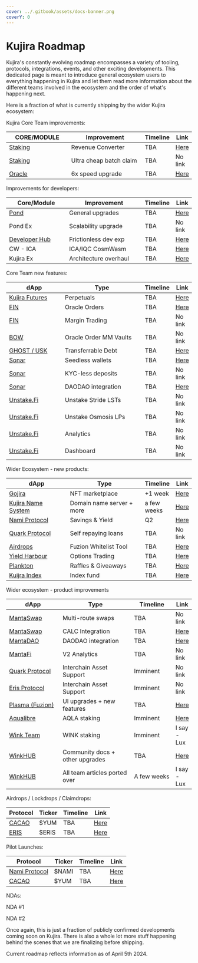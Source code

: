```yaml
---
cover: ../.gitbook/assets/docs-banner.png
coverY: 0
---
```


# Kujira Roadmap

Kujira's constantly evolving roadmap encompasses a variety of tooling, protocols, integrations, events, and other exciting developments. This dedicated page is meant to introduce general ecosystem users to everything happening in Kujira and let them read more information about the different teams involved in the ecosystem and the order of what's happening next.&#x20;

Here is a fraction of what is currently shipping by the wider Kujira ecosystem:

Kujira Core Team improvements:

<table><thead><tr><th width="169">CORE/MODULE</th><th width="225">Improvement</th><th>Timeline</th><th>Link</th></tr></thead><tbody><tr><td><a href="https://www.blue.kujira.network">Staking</a></td><td>Revenue Converter</td><td>TBA</td><td><a href="https://twitter.com/TeamKujira/status/1767231977340477755">Here</a></td></tr><tr><td><a href="https://blue.kujira.network/stake">Staking</a></td><td>Ultra cheap batch claim</td><td>TBA</td><td>No link</td></tr><tr><td><a href="../developers/smart-contracts/oracle.md">Oracle</a></td><td>6x speed upgrade</td><td>TBA</td><td><a href="https://winkhub.app/posts/kujira-transforming-defi-your-complete-financial-hub-team-update#h-why-is-this-important">Here</a></td></tr></tbody></table>

Improvements for developers:

<table><thead><tr><th width="173">Core/Module</th><th width="239">Improvement</th><th>Timeline</th><th>Link</th></tr></thead><tbody><tr><td><a href="../dapps-and-infrastructure/pond.md">Pond</a></td><td>General upgrades</td><td>TBA</td><td><a href="https://twitter.com/TeamKujira/status/1772288604770906418">Here</a></td></tr><tr><td>Pond Ex</td><td>Scalability upgrade</td><td>TBA</td><td>No link</td></tr><tr><td><a href="https://build.kujira.app/">Developer Hub</a></td><td>Frictionless dev exp</td><td>TBA</td><td><a href="https://twitter.com/Thuxo_Lux/status/1771874296853578099">Here</a></td></tr><tr><td>CW - ICA</td><td>ICA/IQC CosmWasm</td><td>TBA</td><td><a href="https://winkhub.app/posts/kujira-transforming-defi-your-complete-financial-hub-team-update#h-ibc-ica-and-icq">Here</a></td></tr><tr><td>Kujira Ex</td><td>Architecture overhaul</td><td>TBA</td><td><a href="https://t.me/team_kujira/487768">Here</a></td></tr></tbody></table>

Core Team new features:

<table><thead><tr><th width="173">dApp</th><th width="267">Type</th><th>Timeline</th><th>Link</th></tr></thead><tbody><tr><td><a href="https://fin.kujira.network/futures/">Kujira Futures</a></td><td>Perpetuals</td><td>TBA</td><td><a href="https://winkhub.app/posts/kujira-transforming-defi-your-complete-financial-hub-team-update">Here</a></td></tr><tr><td><a href="../dapps-and-infrastructure/fin/">FIN</a></td><td>Oracle Orders</td><td>TBA</td><td><a href="https://twitter.com/technologypoet/status/1772024871536431326">Here</a></td></tr><tr><td><a href="../dapps-and-infrastructure/fin/">FIN</a></td><td>Margin Trading</td><td>TBA</td><td>No link</td></tr><tr><td><a href="../dapps-and-infrastructure/bow/">BOW</a></td><td>Oracle Order MM Vaults</td><td>TBA</td><td>No link</td></tr><tr><td><a href="../dapps-and-infrastructure/ghost-money-market/">GHOST / USK</a></td><td>Transferrable Debt</td><td>TBA</td><td><a href="https://twitter.com/codehans1/status/1766782267806957883">Here</a></td></tr><tr><td><a href="https://sonar.kujira.network/">Sonar</a></td><td>Seedless wallets</td><td>TBA</td><td><a href="https://twitter.com/TeamKujira/status/1773077024405434482">Here</a></td></tr><tr><td><a href="https://sonar.kujira.network/">Sonar</a></td><td>KYC-less deposits</td><td>TBA</td><td>No link</td></tr><tr><td><a href="https://sonar.kujira.network/">Sonar</a></td><td>DAODAO integration</td><td>TBA</td><td><a href="https://winkhub.app/posts/kujira-transforming-defi-your-complete-financial-hub-team-update#h-ibc-ica-and-icq">Here</a></td></tr><tr><td><a href="https://unstake.fi/">Unstake.Fi</a></td><td>Unstake Stride LSTs</td><td>TBA</td><td>No link</td></tr><tr><td><a href="https://unstake.fi/">Unstake.Fi</a></td><td>Unstake Osmosis LPs</td><td>TBA</td><td>No link</td></tr><tr><td><a href="https://unstake.fi/">Unstake.Fi</a></td><td>Analytics</td><td>TBA</td><td>No link</td></tr><tr><td><a href="https://unstake.fi/">Unstake.Fi</a></td><td>Dashboard</td><td>TBA</td><td>No link</td></tr></tbody></table>

Wider Ecosystem - new products:

<table><thead><tr><th width="201">dApp</th><th width="245">Type</th><th>Timeline</th><th>Link</th></tr></thead><tbody><tr><td><a href="https://twitter.com/TheWinkTeam">Gojira</a></td><td>NFT marketplace</td><td>+1 week</td><td><a href="https://winkhub.app/posts/gojira-kujiras-revolutionary-nft-marketplace">Here</a></td></tr><tr><td><a href="https://twitter.com/mintthemoon">Kujira Name System</a></td><td>Domain name server + more</td><td>a few weeks</td><td><a href="../developers/smart-contracts/token-factory.md">Here</a></td></tr><tr><td><a href="https://www.namifi.app/en">Nami Protocol</a></td><td>Savings &#x26; Yield</td><td>Q2</td><td><a href="https://twitter.com/NamiProtocol/status/1769318876548898876">Here</a></td></tr><tr><td><a href="https://quarkprotocol.com/">Quark Protocol</a></td><td>Self repaying loans</td><td>TBA</td><td>No link</td></tr><tr><td><a href="https://dashboard.fuzion.app/">Airdrops</a></td><td>Fuzion Whitelist Tool</td><td>TBA</td><td><a href="https://docs.fuzion.app/roadmap/roadmap/">Here</a></td></tr><tr><td><a href="https://twitter.com/yieldharbour">Yield Harbour</a></td><td>Options Trading</td><td>TBA</td><td><a href="https://twitter.com/TeamKujira/status/1773096689961701690">Here</a></td></tr><tr><td><a href="https://twitter.com/Planktonkoin">Plankton</a></td><td>Raffles &#x26; Giveaways</td><td>TBA</td><td><a href="https://twitter.com/Planktonkoin/status/1729446426827162096">Here</a></td></tr><tr><td><a href="https://twitter.com/KujiraIndex">Kuijra Index</a></td><td>Index fund</td><td>TBA</td><td><a href="https://twitter.com/KujiraIndex/status/1747588575791570990">Here</a></td></tr></tbody></table>

Wider ecosystem - product improvements

<table><thead><tr><th width="184">dApp</th><th width="303">Type</th><th width="133">Timeline</th><th>Link</th></tr></thead><tbody><tr><td><a href="https://mantaswap.app/">MantaSwap</a></td><td>Multi-route swaps</td><td>TBA</td><td>No link</td></tr><tr><td><a href="https://mantaswap.app/">MantaSwap</a></td><td>CALC Integration</td><td>TBA</td><td><a href="https://app.mantafi.com/mantadao/proposal/173">Here</a></td></tr><tr><td><a href="https://mantadao.app/">MantaDAO</a></td><td>DAODAO integration</td><td>TBA</td><td><a href="https://twitter.com/PragmaticMonkey/status/1775290501622608085">Here</a></td></tr><tr><td><a href="https://www.google.com/search?q=mantafi&#x26;oq=mantafi&#x26;gs_lcrp=EgZjaHJvbWUyBggAEEUYOTIHCAEQABiABDIJCAIQLhgKGIAEMg0IAxAuGK8BGMcBGIAEMgkIBBAAGAoYgAQyBwgFEAAYgAQyBggGEEUYPDIGCAcQRRg80gEHNzI3ajBqNKgCALACAA&#x26;sourceid=chrome&#x26;ie=UTF-8">MantaFi</a></td><td>V2 Analytics</td><td>TBA</td><td>No link</td></tr><tr><td><a href="https://quarkprotocol.com/">Quark Protocol</a></td><td>Interchain Asset Support</td><td>Imminent</td><td>No link</td></tr><tr><td><a href="https://www.erisprotocol.com/kujira/amplifier/KUJI">Eris Protocol</a></td><td>Interchain Asset Support</td><td>Imminent</td><td>No link</td></tr><tr><td><a href="https://plasma.fuzion.app/">Plasma (Fuzion) </a></td><td>UI upgrades + new features</td><td>TBA</td><td><a href="https://docs.fuzion.app/roadmap/roadmap/">Here</a></td></tr><tr><td><a href="https://twitter.com/AQLA_Token">Aqualibre</a></td><td>AQLA staking</td><td>Imminent</td><td><a href="https://twitter.com/AQLA_Token/status/1774074097770668493">Here</a></td></tr><tr><td><a href="https://twitter.com/TheWinkTeam">Wink Team</a></td><td>WINK staking</td><td>Imminent</td><td>I say - Lux</td></tr><tr><td><a href="https://winkhub.app/">WinkHUB</a></td><td>Community docs +  other upgrades</td><td>TBA</td><td><a href="https://winkhub.app/posts/this-is-winkhub#Roadmap">Here</a></td></tr><tr><td><a href="https://winkhub.app/">WinkHUB</a></td><td>All team articles ported over</td><td>A few weeks</td><td>I say - Lux</td></tr></tbody></table>

Airdrops / Lockdrops / Claimdrops:

| Protocol                                                               | Ticker | Timeline | Link                                                                       |
| ---------------------------------------------------------------------- | ------ | -------- | -------------------------------------------------------------------------- |
| [CACAO](https://cacaoswap.app/)                                        | $YUM   | TBA      | [Here](https://twitter.com/CacaoSwap/status/1772570379308896561)           |
| [ERIS](https://www.erisprotocol.com/kujira/amp-governance/delegations) | $ERIS  | TBA      | [Here](https://medium.com/@eris\_protocol/eris-1-0-claimdrop-dbb34f723549) |

Pilot Launches:

| Protocol                                                                                                                        | Ticker | Timeline | Link                                                                                                  |
| ------------------------------------------------------------------------------------------------------------------------------- | ------ | -------- | ----------------------------------------------------------------------------------------------------- |
| [Nami Protocol](https://www.namifi.app/en)                                                                                      | $NAMI  | TBA      | [Here](https://x.com/KujiKast/status/1775873491918602424)                                             |
| [CACAO](https://cacaoswap.app/?swapTolerance=5\&swapFrom=BTC.BTC\&swapTo=ETH%2FUSDC-0XA0B86991C6218B36C1D19D4A2E9EB0CE3606EB48) | $YUM   | TBA      | [Here](https://medium.com/@CacaoSwap/introducing-yum-the-token-powering-cacao-swap-34f2d174dcbc#b769) |

NDAs:

NDA #1

NDA #2

Once again, this is just a fraction of publicly confirmed developments coming soon on Kujira. There is also a whole lot more stuff happening behind the scenes that we are finalizing before shipping.&#x20;

Current roadmap reflects information as of April 5th 2024.
